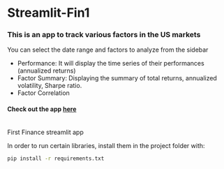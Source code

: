 # Streamlit-Fin1

### This is an app to track various factors in the US markets
You can select the date range and factors to analyze from the sidebar<br/>
- Performance: It will display the time series of their performances (annualized returns)
- Factor Summary: Displaying the summary of total returns, annualized volatility, Sharpe ratio.
- Factor Correlation

#### Check out the app [here](https://app-fin1-hawpmehbdhznzv4ojicjz7.streamlit.app/)

<br/>
First Finance streamlit app 

In order to run certain libraries, install them in the project folder with: <br/>
```cmd
pip install -r requirements.txt
```
